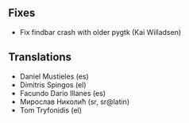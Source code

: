 <!--
2013-5-18 meld 1.8.5
====================
-->

Fixes
-----

* Fix findbar crash with older pygtk (Kai Willadsen)

Translations
------------

* Daniel Mustieles (es)
* Dimitris Spingos (el)
* Facundo Dario Illanes (es)
* Мирослав Николић (sr, sr@latin)
* Tom Tryfonidis (el)
